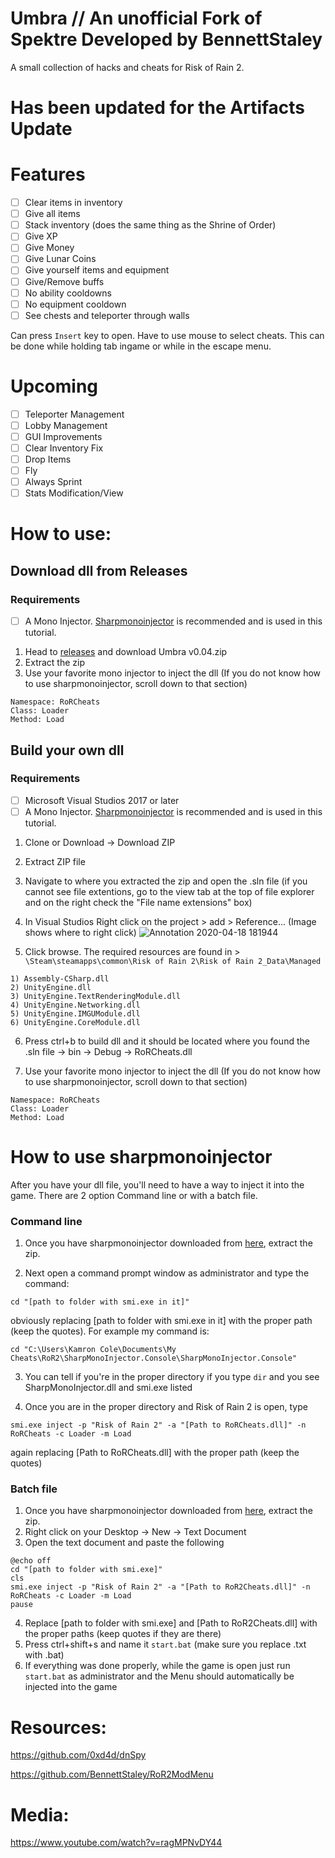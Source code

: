 # Umbra // An unofficial Fork of Spektre Developed by BennettStaley
A small collection of hacks and cheats for Risk of Rain 2. 

# Has been updated for the Artifacts Update
# Features

- [ ] Clear items in inventory
- [ ] Give all items
- [ ] Stack inventory (does the same thing as the Shrine of Order)
- [ ] Give XP
- [ ] Give Money
- [ ] Give Lunar Coins
- [ ] Give yourself items and equipment
- [ ] Give/Remove buffs
- [ ] No ability cooldowns
- [ ] No equipment cooldown
- [ ] See chests and teleporter through walls

Can press `Insert` key to open.
Have to use mouse to select cheats. This can be done while holding tab ingame or while in the escape menu.

# Upcoming
- [ ] Teleporter Management
- [ ] Lobby Management
- [ ] GUI Improvements
- [ ] Clear Inventory Fix
- [ ] Drop Items
- [ ] Fly
- [ ] Always Sprint
- [ ] Stats Modification/View

# How to use:
## Download dll from Releases
### Requirements
- [ ] A Mono Injector. [Sharpmonoinjector](https://github.com/warbler/SharpMonoInjector) is recommended and is used in this tutorial.

1. Head to [releases](https://github.com/kamron030702/RoR2ModMenu-Renewed/releases) and download Umbra v0.04.zip
2. Extract the zip
3. Use your favorite mono injector to inject the dll (If you do not know how to use sharpmonoinjector, scroll down to that section)
```
Namespace: RoRCheats
Class: Loader
Method: Load
```

## Build your own dll
### Requirements
- [ ] Microsoft Visual Studios 2017 or later
- [ ] A Mono Injector. [Sharpmonoinjector](https://github.com/warbler/SharpMonoInjector) is recommended and is used in this tutorial.

1. Clone or Download -> Download ZIP 
2. Extract ZIP file
3. Navigate to where you extracted the zip and open the .sln file (if you cannot see file extentions, go to the view tab at the top of file explorer and on the right check the "File name extensions" box)
4. In  Visual Studios Right click on the project > add > Reference... (Image shows where to right click)
![Annotation 2020-04-18 181944](https://user-images.githubusercontent.com/12210881/79672593-8471f500-81a1-11ea-9863-b60943be5108.png)
 

5. Click browse. The required resources are found in > `\Steam\steamapps\common\Risk of Rain 2\Risk of Rain 2_Data\Managed`
```
1) Assembly-CSharp.dll
2) UnityEngine.dll
3) UnityEngine.TextRenderingModule.dll
4) UnityEngine.Networking.dll
5) UnityEngine.IMGUModule.dll
6) UnityEngine.CoreModule.dll
```
6. Press ctrl+b to build dll and it should be located where you found the .sln file -> bin -> Debug -> RoRCheats.dll

7. Use your favorite mono injector to inject the dll (If you do not know how to use sharpmonoinjector, scroll down to that section)
```
Namespace: RoRCheats
Class: Loader
Method: Load
```
# How to use sharpmonoinjector
After you have your dll file, you'll need to have a way to inject it into the game. There are 2 option Command line or with a batch file.
### Command line
1. Once you have sharpmonoinjector downloaded from [here](https://github.com/warbler/SharpMonoInjector/releases/download/v2.2/SharpMonoInjector.Console.zip), extract the zip.

2. Next open a command prompt window as administrator and type the command:

`cd "[path to folder with smi.exe in it]"` 

obviously replacing [path to folder with smi.exe in it] with the proper path (keep the quotes). For example my command is:

`cd "C:\Users\Kamron Cole\Documents\My Cheats\RoR2\SharpMonoInjector.Console\SharpMonoInjector.Console"`

3. You can tell if you're in the proper directory if you type `dir` and you see SharpMonoInjector.dll and smi.exe listed

4. Once you are in the proper directory and Risk of Rain 2 is open, type 

`smi.exe inject -p "Risk of Rain 2" -a "[Path to RoRCheats.dll]" -n RoRCheats -c Loader -m Load` 

again replacing [Path to RoRCheats.dll] with the proper path (keep the quotes)

### Batch file
1. Once you have sharpmonoinjector downloaded from [here](https://github.com/warbler/SharpMonoInjector/releases/download/v2.2/SharpMonoInjector.Console.zip), extract the zip.
2. Right click on your Desktop -> New -> Text Document
3. Open the text document and paste the following
```
@echo off
cd "[path to folder with smi.exe]"
cls
smi.exe inject -p "Risk of Rain 2" -a "[Path to RoR2Cheats.dll]" -n RoRCheats -c Loader -m Load
pause
```
4. Replace [path to folder with smi.exe] and [Path to RoR2Cheats.dll] with the proper paths (keep quotes if they are there)
5. Press ctrl+shift+s and name it `start.bat` (make sure you replace .txt with .bat)
6. If everything was done properly, while the game is open just run `start.bat` as administrator and the Menu should automatically be injected into the game

# Resources:
https://github.com/0xd4d/dnSpy

https://github.com/BennettStaley/RoR2ModMenu

# Media: 
https://www.youtube.com/watch?v=ragMPNvDY44
